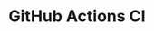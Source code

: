 # GitHub Actions CI


















































































































































































































































































































































































































































































































































































































































































































































































































































































































































































































































































































































































































































































































































































































































































































































































































































































































































































































































































































































































































































































































































































































































































































































































































